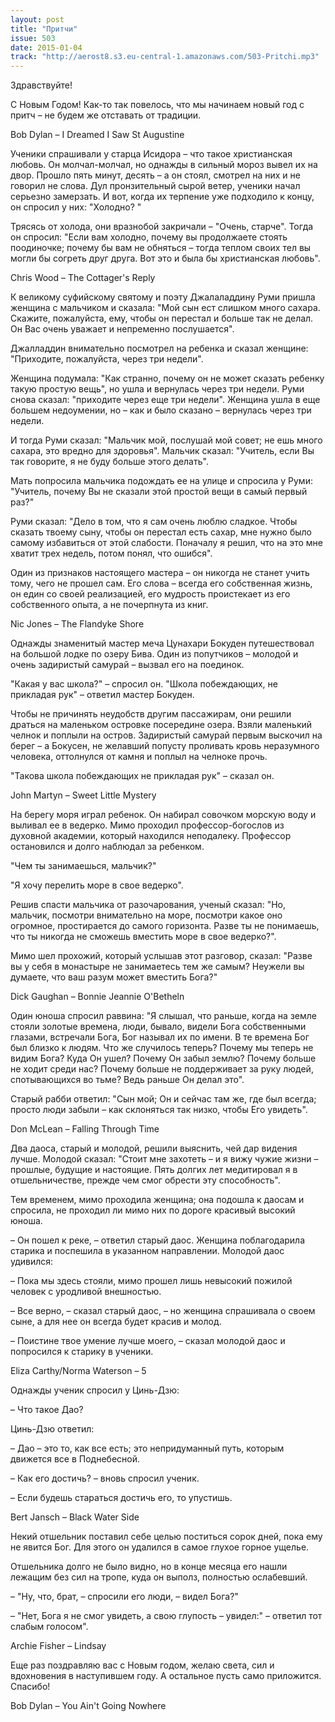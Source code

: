 ```yaml
---
layout: post
title: "Притчи"
issue: 503
date: 2015-01-04
track: "http://aerost8.s3.eu-central-1.amazonaws.com/503-Pritchi.mp3"
---
```


Здравствуйте!

С Новым Годом! Как-то так повелось, что мы начинаем новый год с притч – не будем же отставать от традиции.

Bob Dylan – I Dreamed I Saw St Augustine

Ученики спрашивали у старца Исидора – что такое христианская любовь. Он молчал-молчал, но однажды в сильный мороз вывел их на двор. Прошло пять минут, десять – а он стоял, смотрел на них и не говорил не слова. Дул пронзительный сырой ветер, ученики начал серьезно замерзать. И вот, когда их терпение уже подходило к концу, он спросил у них: "Холодно? "

Трясясь от холода, они вразнобой закричали – "Очень, старче". Тогда он спросил: "Если вам холодно, почему вы продолжаете стоять поодиночке; почему бы вам не обняться – тогда теплом своих тел вы могли бы согреть друг друга. Вот это и была бы христианская любовь".

Chris Wood – The Cottager's Reply

К великому суфийскому святому и поэту Джалаладдину Руми пришла женщина с мальчиком и сказала: "Мой сын ест слишком много сахара. Скажите, пожалуйста, ему, чтобы он перестал и больше так не делал. Он Вас очень уважает и непременно послушается".

Джалладдин внимательно посмотрел на ребенка и сказал женщине: "Приходите, пожалуйста, через три недели".

Женщина подумала: "Как странно, почему он не может сказать ребенку такую простую вещь", но ушла и вернулась через три недели. Руми снова сказал: "приходите через еще три недели". Женщина ушла в еще большем недоумении, но – как и было сказано – вернулась через три недели.

И тогда Руми сказал: "Мальчик мой, послушай мой совет; не ешь много сахара, это вредно для здоровья". Мальчик сказал: "Учитель, если Вы так говорите, я не буду больше этого делать".

Мать попросила мальчика подождать ее на улице и спросила у Руми: "Учитель, почему Вы не сказали этой простой вещи в самый первый раз?"

Руми сказал: "Дело в том, что я сам очень люблю сладкое. Чтобы сказать твоему сыну, чтобы он перестал есть сахар, мне нужно было самому избавиться от этой слабости. Поначалу я решил, что на это мне хватит трех недель, потом понял, что ошибся".

Один из признаков настоящего мастера – он никогда не станет учить тому, чего не прошел сам. Его слова – всегда его собственная жизнь, он един со своей реализацией, его мудрость проистекает из его собственного опыта, а не почерпнута из книг.

Nic Jones – The Flandyke Shore

Однажды знаменитый мастер меча Цунахари Бокуден путешествовал на большой лодке по озеру Бива. Один из попутчиков – молодой и очень задиристый самурай – вызвал его на поединок.

"Какая у вас школа?" – спросил он. "Школа побеждающих, не прикладая рук" – ответил мастер Бокуден.

Чтобы не причинять неудобств другим пассажирам, они решили драться на маленьком островке посередине озера. Взяли маленький челнок и поплыли на остров. Задиристый самурай первым выскочил на берег – а Бокусен, не желавший попусту проливать кровь неразумного человека, оттолнулся от камня и поплыл на челноке прочь.

"Такова школа побеждающих не прикладая рук" – сказал он.

John Martyn – Sweet Little Mystery

На берегу моря играл ребенок. Он набирал совочком морскую воду и выливал ее в ведерко. Мимо проходил профессор-богослов из духовной академии, который находился неподалеку. Профессор остановился и долго наблюдал за ребенком.

"Чем ты занимаешься, мальчик?"

"Я хочу перелить море в свое ведерко".

Решив спасти мальчика от разочарования, ученый сказал: "Но, мальчик, посмотри внимательно на море, посмотри какое оно огромное, простирается до самого горизонта. Разве ты не понимаешь, что ты никогда не сможешь вместить море в свое ведерко?".

Мимо шел прохожий, который услышав этот разговор, сказал: "Разве вы у себя в монастыре не занимаетесь тем же самым? Неужели вы думаете, что ваш разум может вместить Бога?"

Dick Gaughan – Bonnie Jeannie O'Betheln

Один юноша спросил раввина: "Я слышал, что раньше, когда на земле стояли золотые времена, люди, бывало, видели Бога собственными глазами, встречали Бога, Бог называл их по имени. В те времена Бог был близко к людям. Что же случилось теперь? Почему мы теперь не видим Бога? Куда Он ушел? Почему Он забыл землю? Почему больше не ходит среди нас? Почему больше не поддерживает за руку людей, спотывающихся во тьме? Ведь раньше Он делал это".

Старый рабби ответил: "Сын мой; Он и сейчас там же, где был всегда; просто люди забыли – как склоняться так низко, чтобы Его увидеть".

Don McLean – Falling Through Time

Два даоса, старый и молодой, решили выяснить, чей дар видения лучше. Молодой сказал: "Стоит мне захотеть – и я вижу чужие жизни – прошлые, будущие и настоящие. Пять долгих лет медитировал я в отшельничестве, прежде чем смог обрести эту способность".

Тем временем, мимо проходила женщина; она подошла к даосам и спросила, не проходил ли мимо них по дороге красивый высокий юноша.

– Он пошел к реке, – ответил старый даос. Женщина поблагодарила старика и поспешила в указанном направлении. Молодой даос удивился:

– Пока мы здесь стояли, мимо прошел лишь невысокий пожилой человек с уродливой внешностью.

– Все верно, – сказал старый даос, – но женщина спрашивала о своем сыне, а для нее он всегда будет красив и молод.

– Поистине твое умение лучше моего, – сказал молодой даос и попросился к старику в ученики.

Eliza Carthy/Norma Waterson – 5

Однажды ученик спросил у Цинь-Дзю:

– Что такое Дао?

Цинь-Дзю ответил:

– Дао – это то, как все есть; это непридуманный путь, которым движется все в Поднебесной.

– Как его достичь? – вновь спросил ученик.

– Если будешь стараться достичь его, то упустишь.

Bert Jansch – Black Water Side

Некий отшельник поставил себе целью поститься сорок дней, пока ему не явится Бог. Для этого он удалился в самое глухое горное ущелье.

Отшельника долго не было видно, но в конце месяца его нашли лежащим без сил на тропе, куда он выполз, полностью ослабевший.

– "Ну, что, брат, – спросили его люди, – видел Бога?"

– "Нет, Бога я не смог увидеть, а свою глупость – увидел:" – ответил тот слабым голосом".

Archie Fisher – Lindsay

Еще раз поздравляю вас с Новым годом, желаю света, сил и вдохновения в наступившем году. А остальное пусть само приложится. Спасибо!

Bob Dylan – You Ain't Going Nowhere
